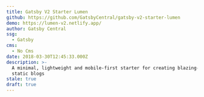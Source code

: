 ```yaml
---
title: Gatsby V2 Starter Lumen
github: https://github.com/GatsbyCentral/gatsby-v2-starter-lumen
demo: https://lumen-v2.netlify.app/
author: Gatsby Central
ssg:
  - Gatsby
cms:
  - No Cms
date: 2018-03-30T12:45:33.000Z
description: >-
  A minimal, lightweight and mobile-first starter for creating blazing-fast
  static blogs
stale: true
draft: true
---
```

